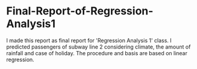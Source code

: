 # Final-Report-of-Regression-Analysis1
I made this report as final report for 'Regression Analysis 1' class.
I predicted passengers of subway line 2 considering climate, the amount of rainfall and case of holiday.
The procedure and basis are based on linear regression.

